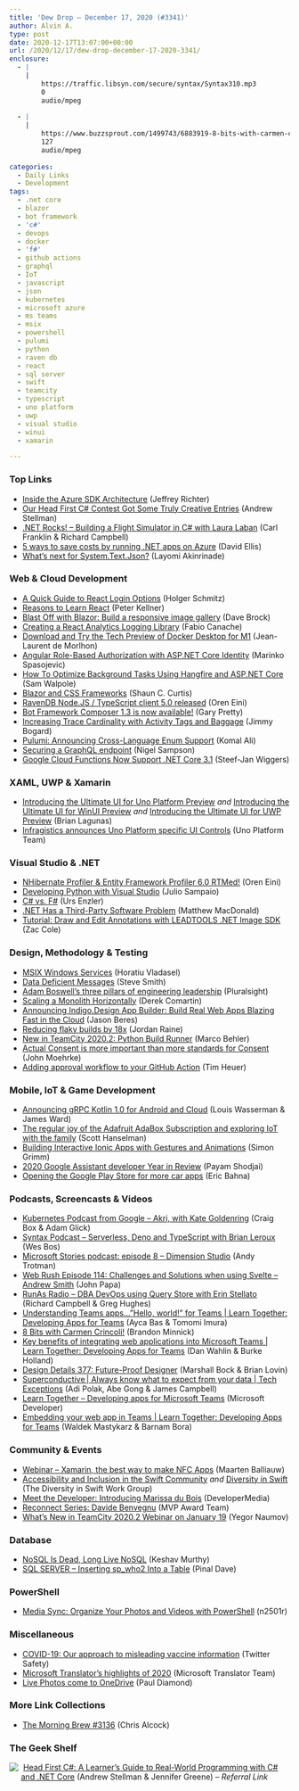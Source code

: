 ```yaml
---
title: 'Dew Drop – December 17, 2020 (#3341)'
author: Alvin A.
type: post
date: 2020-12-17T13:07:00+00:00
url: /2020/12/17/dew-drop-december-17-2020-3341/
enclosure:
  - |
    |
        https://traffic.libsyn.com/secure/syntax/Syntax310.mp3
        0
        audio/mpeg
        
  - |
    |
        https://www.buzzsprout.com/1499743/6883919-8-bits-with-carmen-crincoli.mp3?blob_id=29204696
        127
        audio/mpeg
        
categories:
  - Daily Links
  - Development
tags:
  - .net core
  - blazor
  - bot framework
  - 'c#'
  - devops
  - docker
  - 'f#'
  - github actions
  - graphql
  - IoT
  - javascript
  - json
  - kubernetes
  - microsoft azure
  - ms teams
  - msix
  - powershell
  - pulumi
  - python
  - raven db
  - react
  - sql server
  - swift
  - teamcity
  - typescript
  - uno platform
  - uwp
  - visual studio
  - winui
  - xamarin

---
```

### <a name="top"></a>Top Links

  * <a href="https://devblogs.microsoft.com/azure-sdk/architecture/?WT.mc_id=DOP-MVP-4025064" target="_blank" rel="noopener">Inside the Azure SDK Architecture</a> (Jeffrey Richter)
  * <a href="https://devblogs.microsoft.com/visualstudio/head-first-csharp-contest-got-some-truly-creative-entries/?WT.mc_id=DOP-MVP-4025064" target="_blank" rel="noopener">Our Head First C# Contest Got Some Truly Creative Entries</a> (Andrew Stellman)
  * <a href="http://www.dotnetrocks.com/default.aspx?ShowNum=1718" target="_blank" rel="noopener">.NET Rocks! &#8211; Building a Flight Simulator in C# with Laura Laban</a> (Carl Franklin & Richard Campbell)
  * <a href="https://azure.microsoft.com/blog/5-ways-to-save-costs-by-running-net-apps-on-azure/?WT.mc_id=DOP-MVP-4025064" target="_blank" rel="noopener">5 ways to save costs by running .NET apps on Azure</a> (David Ellis)
  * <a href="https://devblogs.microsoft.com/dotnet/whats-next-for-system-text-json/?WT.mc_id=DOP-MVP-4025064" target="_blank" rel="noopener">What’s next for System.Text.Json?</a> (Layomi Akinrinade)



### <a name="web"></a>Web & Cloud Development

  * <a href="https://developer.okta.com/blog/2020/12/16/react-login" target="_blank" rel="noopener">A Quick Guide to React Login Options</a> (Holger Schmitz)
  * <a href="https://www.pluralsight.com/blog/software-development/reasons-to-learn-react" target="_blank" rel="noopener">Reasons to Learn React</a> (Peter Kellner)
  * <a href="https://daveabrock.com/2020/12/16/blast-off-blazor-responsive-gallery" target="_blank" rel="noopener">Blast Off with Blazor: Build a responsive image gallery</a> (Dave Brock)
  * <a href="https://slack.engineering/creating-a-react-analytics-logging-library-2/?utm_source=rss&utm_medium=rss&utm_campaign=creating-a-react-analytics-logging-library-2" target="_blank" rel="noopener">Creating a React Analytics Logging Library</a> (Fabio Canache)
  * <a href="https://www.docker.com/blog/download-and-try-the-tech-preview-of-docker-desktop-for-m1/" target="_blank" rel="noopener">Download and Try the Tech Preview of Docker Desktop for M1</a> (Jean-Laurent de Morlhon)
  * <a href="https://code-maze.com/angular-role-based-authorization-with-aspnet-identity/" target="_blank" rel="noopener">Angular Role-Based Authorization with ASP.NET Core Identity</a> (Marinko Spasojevic)
  * <a href="https://hackernoon.com/how-to-optimize-background-tasks-using-hangfire-and-aspnet-core-5j2331ax?source=rss" target="_blank" rel="noopener">How To Optimize Background Tasks Using Hangfire and ASP.NET Core</a> (Sam Walpole)
  * <a href="https://www.codeproject.com/Articles/5289921/Blazor-and-CSS-Frameworks" target="_blank" rel="noopener">Blazor and CSS Frameworks</a> (Shaun C. Curtis)
  * <a href="http://feedproxy.google.com/~r/AyendeRahien/~3/Zj9mVz-RW84/ravendb-node-js-typescript-client-5-0-released" target="_blank" rel="noopener">RavenDB Node.JS / TypeScript client 5.0 released</a> (Oren Eini)
  * <a href="https://techcommunity.microsoft.com/t5/azure-ai/bot-framework-composer-1-3-is-now-available/ba-p/1996923?WT.mc_id=DOP-MVP-4025064" target="_blank" rel="noopener">Bot Framework Composer 1.3 is now available!</a> (Gary Pretty)
  * <a href="http://feedproxy.google.com/~r/GrabBagOfT/~3/Aso3dVtpXPA/" target="_blank" rel="noopener">Increasing Trace Cardinality with Activity Tags and Baggage</a> (Jimmy Bogard)
  * <a href="https://www.pulumi.com/blog/announcing-enum-support/" target="_blank" rel="noopener">Pulumi: Announcing Cross-Language Enum Support</a> (Komal Ali)
  * <a href="http://compiledexperience.com/blog/posts/new-scalars" target="_blank" rel="noopener">Securing a GraphQL endpoint</a> (Nigel Sampson)
  * <a href="https://www.infoq.com/news/2020/12/cloud-functions-dotnetcore-31/?utm_campaign=infoq_content&utm_source=infoq&utm_medium=feed&utm_term=global" target="_blank" rel="noopener">Google Cloud Functions Now Support .NET Core 3.1</a> (Steef-Jan Wiggers)



### <a name="silverlight"></a>XAML, UWP & Xamarin

  * <a href="https://www.infragistics.com/community/blogs/b/infragistics/posts/introducing-the-ultimate-ui-for-uno-platform-preview" target="_blank" rel="noopener">Introducing the Ultimate UI for Uno Platform Preview</a> _and_ <a href="https://www.infragistics.com/community/blogs/b/infragistics/posts/introducing-the-ultimate-ui-for-winui-preview" target="_blank" rel="noopener">Introducing the Ultimate UI for WinUI Preview</a> _and_ <a href="https://www.infragistics.com/community/blogs/b/infragistics/posts/introducing-the-ultimate-ui-for-uwp-preview" target="_blank" rel="noopener">Introducing the Ultimate UI for UWP Preview</a> (Brian Lagunas)
  * <a href="https://platform.uno/blog/infragistics-announces-uno-platform-specific-ui-controls/" target="_blank" rel="noopener">Infragistics announces Uno Platform specific UI Controls</a> (Uno Platform Team)



### <a name="dotnet"></a>Visual Studio & .NET

  * <a href="http://feedproxy.google.com/~r/AyendeRahien/~3/AuRJSAhTWVc/nhibernate-profiler-entity-framework-profiler-6-0-rtmed" target="_blank" rel="noopener">NHibernate Profiler & Entity Framework Profiler 6.0 RTMed!</a> (Oren Eini)
  * <a href="https://www.red-gate.com/simple-talk/dotnet/net-development/developing-python-with-visual-studio/" target="_blank" rel="noopener">Developing Python with Visual Studio</a> (Julio Sampaio)
  * <a href="https://www.planetgeek.ch/2020/12/16/c-vs-f/" target="_blank" rel="noopener">C# vs. F#</a> (Urs Enzler)
  * <a href="https://medium.com/young-coder/net-has-a-third-party-software-problem-45d24cdc30c9?source=rss----d3d5cbdde463---4" target="_blank" rel="noopener">.NET Has a Third-Party Software Problem</a> (Matthew MacDonald)
  * <a href="https://www.leadtools.com/blog/document-imaging/document-converter/tutorial-draw-edit-annotations-leadtools-net-image-sdk/" target="_blank" rel="noopener">Tutorial: Draw and Edit Annotations with LEADTOOLS .NET Image SDK</a> (Zac Cole)



### <a name="design"></a>Design, Methodology & Testing

  * <a href="https://www.advancedinstaller.com/msix-windows-services.html" target="_blank" rel="noopener">MSIX Windows Services</a> (Horatiu Vladasel)
  * <a href="https://ardalis.com/data-deficient-messages/" target="_blank" rel="noopener">Data Deficient Messages</a> (Steve Smith)
  * <a href="https://www.pluralsight.com/blog/teams/adam-boswell-three-pillars" target="_blank" rel="noopener">Adam Boswell’s three pillars of engineering leadership</a> (Pluralsight)
  * <a href="https://codeopinion.com/scaling-a-monolith-horizontally/?utm_source=rss&utm_medium=rss&utm_campaign=scaling-a-monolith-horizontally" target="_blank" rel="noopener">Scaling a Monolith Horizontally</a> (Derek Comartin)
  * <a href="https://www.infragistics.com/community/blogs/b/jason_beres/posts/build-web-apps-in-the-cloud-with-indigo-design" target="_blank" rel="noopener">Announcing Indigo.Design App Builder: Build Real Web Apps Blazing Fast in the Cloud</a> (Jason Beres)
  * <a href="https://github.blog/2020-12-16-reducing-flaky-builds-by-18x/" target="_blank" rel="noopener">Reducing flaky builds by 18x</a> (Jordan Raine)
  * <a href="https://blog.jetbrains.com/teamcity/2020/12/new-in-teamcity-2020-2-python-build-runner/" target="_blank" rel="noopener">New in TeamCity 2020.2: Python Build Runner</a> (Marco Behler)
  * <a href="http://feedproxy.google.com/~r/HealthcareSecurity/privacy/~3/kekKMw9DohQ/actual-consent-is-more-important-than.html" target="_blank" rel="noopener">Actual Consent is more important than more standards for Consent</a> (John Moehrke)
  * <a href="https://timheuer.com/blog/add-approval-workflow-to-github-actions/" target="_blank" rel="noopener">Adding approval workflow to your GitHub Action</a> (Tim Heuer)



### <a name="mobile"></a>Mobile, IoT & Game Development

  * <a href="http://feedproxy.google.com/~r/GDBcode/~3/g3yD6nUX3ZM/announcing-grpc-kotlin-10-for-android.html" target="_blank" rel="noopener">Announcing gRPC Kotlin 1.0 for Android and Cloud</a> (Louis Wasserman & James Ward)
  * <a href="http://feeds.hanselman.com/~/640408234/0/scotthanselman~The-regular-joy-of-the-Adafruit-AdaBox-Subscription-and-exploring-IoT-with-the-family" target="_blank" rel="noopener">The regular joy of the Adafruit AdaBox Subscription and exploring IoT with the family</a> (Scott Hanselman)
  * <a href="https://ionicframework.com/blog/building-interactive-ionic-apps-with-gestures-and-animations/" target="_blank" rel="noopener">Building Interactive Ionic Apps with Gestures and Animations</a> (Simon Grimm)
  * <a href="http://feedproxy.google.com/~r/GDBcode/~3/sNeCwywk8tU/2020-google-assistant-developer-year-in.html" target="_blank" rel="noopener">2020 Google Assistant developer Year in Review</a> (Payam Shodjai)
  * <a href="http://feedproxy.google.com/~r/blogspot/hsDu/~3/_wGLWEMQuag/opening-google-play-store-for-more-car.html" target="_blank" rel="noopener">Opening the Google Play Store for more car apps</a> (Eric Bahna)



### <a name="podcasts"></a>Podcasts, Screencasts & Videos

  * <a href="https://kubernetespodcast.com/episode/132-akri/" target="_blank" rel="noopener">Kubernetes Podcast from Google &#8211; Akri, with Kate Goldenring</a> (Craig Box & Adam Glick)
  * <a href="https://traffic.libsyn.com/secure/syntax/Syntax310.mp3" target="_blank" rel="noopener">Syntax Podcast &#8211; Serverless, Deno and TypeScript with Brian Leroux</a> (Wes Bos)
  * <a href="https://news.microsoft.com/en-gb/2020/12/17/microsoft-stories-podcast-episode-8-dimension-studio/" target="_blank" rel="noopener">Microsoft Stories podcast: episode 8 – Dimension Studio</a> (Andy Trotman)
  * <a href="https://webrush.io/episodes/episode-114-challenges-and-solutions-when-using-svelte-andrew-smith-tCVLjpCb" target="_blank" rel="noopener">Web Rush Episode 114: Challenges and Solutions when using Svelte &#8211; Andrew Smith</a> (John Papa)
  * <a href="http://feedproxy.google.com/~r/RunaAsRadioWma/~3/B4zZGxRLYEk/default.aspx" target="_blank" rel="noopener">RunAs Radio &#8211; DBA DevOps using Query Store with Erin Stellato</a> (Richard Campbell & Greg Hughes)
  * <a href="https://channel9.msdn.com/Events/Microsoft-Learn/Learn-Together-Developing-Apps-for-Teams/Understanding-Teams-apps-Hello-world-for-Teams?WT.mc_id=DOP-MVP-4025064" target="_blank" rel="noopener">Understanding Teams apps&#8230;&#8221;Hello, world!&#8221; for Teams | Learn Together: Developing Apps for Teams</a> (Ayca Bas & Tomomi Imura)
  * <a href="https://www.buzzsprout.com/1499743/6883919-8-bits-with-carmen-crincoli.mp3?blob_id=29204696" target="_blank" rel="noopener">8 Bits with Carmen Crincoli!</a> (Brandon Minnick)
  * <a href="https://channel9.msdn.com/Events/Microsoft-Learn/Learn-Together-Developing-Apps-for-Teams/Key-Benefits-of-Integrating-Web-Applications-into-Microsoft-Teams?WT.mc_id=DOP-MVP-4025064" target="_blank" rel="noopener">Key benefits of integrating web applications into Microsoft Teams | Learn Together: Developing Apps for Teams</a> (Dan Wahlin & Burke Holland)
  * <a href="https://designdetails.simplecast.com/episodes/377-future-proof-designer-h5VhO2W3" target="_blank" rel="noopener">Design Details 377: Future-Proof Designer</a> (Marshall Bock & Brian Lovin)
  * <a href="https://channel9.msdn.com/Series/Tech-Exceptions/Superconductive-Always-know-what-to-expect-from-your-data?WT.mc_id=DOP-MVP-4025064" target="_blank" rel="noopener">Superconductive | Always know what to expect from your data | Tech Exceptions</a> (Adi Polak, Abe Gong & James Campbell)
  * <a href="http://www.youtube.com/watch?v=xxkCJKpU3vA" target="_blank" rel="noopener">Learn Together &#8211; Developing apps for Microsoft Teams</a> (Microsoft Developer)
  * <a href="https://channel9.msdn.com/Events/Microsoft-Learn/Learn-Together-Developing-Apps-for-Teams/Embedding-your-web-app-in-Teams?WT.mc_id=DOP-MVP-4025064" target="_blank" rel="noopener">Embedding your web app in Teams | Learn Together: Developing Apps for Teams</a> (Waldek Mastykarz & Barnam Bora)



### <a name="events"></a>Community & Events

  * <a href="https://blog.jetbrains.com/dotnet/2020/12/16/webinar-xamarin-the-way-to-make-nfc-apps/" target="_blank" rel="noopener">Webinar – Xamarin, the best way to make NFC Apps</a> (Maarten Balliauw)
  * <a href="https://swift.org/blog/accessibility-and-inclusion/" target="_blank" rel="noopener">Accessibility and Inclusion in the Swift Community</a> _and_ <a href="https://swift.org/blog/diversity-in-swift/" target="_blank" rel="noopener">Diversity in Swift</a> (The Diversity in Swift Work Group)
  * <a href="https://developermedia.com/meet-marissa-du-bois/" target="_blank" rel="noopener">Meet the Developer: Introducing Marissa du Bois</a> (DeveloperMedia)
  * <a href="https://techcommunity.microsoft.com/t5/microsoft-mvp-award-program-blog/reconnect-series-davide-benvegnu/ba-p/1990874?WT.mc_id=DOP-MVP-4025064" target="_blank" rel="noopener">Reconnect Series: Davide Benvegnu</a> (MVP Award Team)
  * <a href="https://blog.jetbrains.com/teamcity/2020/12/what-s-new-in-teamcity-2020-2-webinar/" target="_blank" rel="noopener">What’s New in TeamCity 2020.2 Webinar on January 19</a> (Yegor Naumov)



### <a name="sql"></a>Database

  * <a href="https://blog.couchbase.com/nosql-is-dead-long-live-nosql/" target="_blank" rel="noopener">NoSQL Is Dead, Long Live NoSQL</a> (Keshav Murthy)
  * <a href="https://blog.sqlauthority.com/2020/12/17/sql-server-inserting-sp_who2-into-a-table/?utm_source=rss&utm_medium=rss&utm_campaign=sql-server-inserting-sp_who2-into-a-table" target="_blank" rel="noopener">SQL SERVER – Inserting sp_who2 Into a Table</a> (Pinal Dave)



### <a name="ps"></a>PowerShell

  * <a href="https://powershell.org/2020/12/media-sync-organize-your-photos-and-videos-with-powershell/?utm_source=rss&utm_medium=rss&utm_campaign=media-sync-organize-your-photos-and-videos-with-powershell" target="_blank" rel="noopener">Media Sync: Organize Your Photos and Videos with PowerShell</a> (n2501r)



### <a name="misc"></a>Miscellaneous

  * <a href="https://blog.twitter.com/en_us/topics/company/2020/covid19-vaccine.html" target="_blank" rel="noopener">COVID-19: Our approach to misleading vaccine information</a> (Twitter Safety)
  * <a href="https://www.microsoft.com/en-us/translator/blog/2020/12/16/microsoft-translators-highlights-of-2020/?utm_source=rss&utm_medium=rss&utm_campaign=microsoft-translators-highlights-of-2020" target="_blank" rel="noopener">Microsoft Translator’s highlights of 2020</a> (Microsoft Translator Team)
  * <a href="https://techcommunity.microsoft.com/t5/microsoft-onedrive-blog/live-photos-come-to-onedrive/ba-p/1953452?WT.mc_id=DOP-MVP-4025064" target="_blank" rel="noopener">Live Photos come to OneDrive</a> (Paul Diamond)



### <a name="links"></a>More Link Collections

  * <a href="http://feedproxy.google.com/~r/ReflectivePerspective/~3/aLqU4ZZIe1M/" target="_blank" rel="noopener">The Morning Brew #3136</a> (Chris Alcock)



### <a name="shelf"></a>The Geek Shelf

<a href="https://www.amazon.com/Head-First-Learners-Real-World-Programming/dp/1491976705/?tag=amavin-20" target="_blank" rel="noopener"><img decoding="async" align="left" style="margin: 0px 5px 10px 0px; border: 0px currentcolor; border-image: none; float: left; display: inline; background-image: none;" src="https://m.media-amazon.com/images/I/81qknz3WkXL._AC_UY218_.jpg" border="0" /></a>&nbsp;<a href="https://www.amazon.com/Head-First-Learners-Real-World-Programming/dp/1491976705/?tag=amavin-20" target="_blank" rel="noopener">Head First C#: A Learner&#8217;s Guide to Real-World Programming with C# and .NET Core</a> (Andrew Stellman & Jennifer Greene) _&#8211; Referral Link_